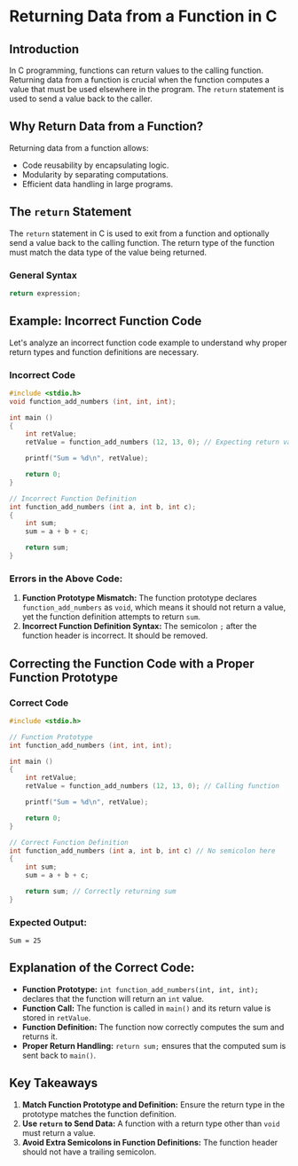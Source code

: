 # Returning Data from a Function in C

## Introduction
In C programming, functions can return values to the calling function. Returning data from a function is crucial when the function computes a value that must be used elsewhere in the program. The `return` statement is used to send a value back to the caller.

## Why Return Data from a Function?
Returning data from a function allows:
- Code reusability by encapsulating logic.
- Modularity by separating computations.
- Efficient data handling in large programs.

## The `return` Statement
The `return` statement in C is used to exit from a function and optionally send a value back to the calling function. The return type of the function must match the data type of the value being returned.

### General Syntax
```c
return expression;
```

## Example: Incorrect Function Code
Let's analyze an incorrect function code example to understand why proper return types and function definitions are necessary.

### Incorrect Code
```c
#include <stdio.h>
void function_add_numbers (int, int, int);

int main ()
{
    int retValue;
    retValue = function_add_numbers (12, 13, 0); // Expecting return value

    printf("Sum = %d\n", retValue);

    return 0;
}

// Incorrect Function Definition
int function_add_numbers (int a, int b, int c);
{
    int sum;
    sum = a + b + c;

    return sum;
}
```

### Errors in the Above Code:
1. **Function Prototype Mismatch:** The function prototype declares `function_add_numbers` as `void`, which means it should not return a value, yet the function definition attempts to return `sum`.
2. **Incorrect Function Definition Syntax:** The semicolon `;` after the function header is incorrect. It should be removed.

## Correcting the Function Code with a Proper Function Prototype

### Correct Code
```c
#include <stdio.h>

// Function Prototype
int function_add_numbers (int, int, int);

int main ()
{
    int retValue;
    retValue = function_add_numbers (12, 13, 0); // Calling function

    printf("Sum = %d\n", retValue);

    return 0;
}

// Correct Function Definition
int function_add_numbers (int a, int b, int c) // No semicolon here
{
    int sum;
    sum = a + b + c;

    return sum; // Correctly returning sum
}
```

### Expected Output:
```
Sum = 25
```

## Explanation of the Correct Code:
- **Function Prototype:** `int function_add_numbers(int, int, int);` declares that the function will return an `int` value.
- **Function Call:** The function is called in `main()` and its return value is stored in `retValue`.
- **Function Definition:** The function now correctly computes the sum and returns it.
- **Proper Return Handling:** `return sum;` ensures that the computed sum is sent back to `main()`.

## Key Takeaways
1. **Match Function Prototype and Definition:** Ensure the return type in the prototype matches the function definition.
2. **Use `return` to Send Data:** A function with a return type other than `void` must return a value.
3. **Avoid Extra Semicolons in Function Definitions:** The function header should not have a trailing semicolon.

